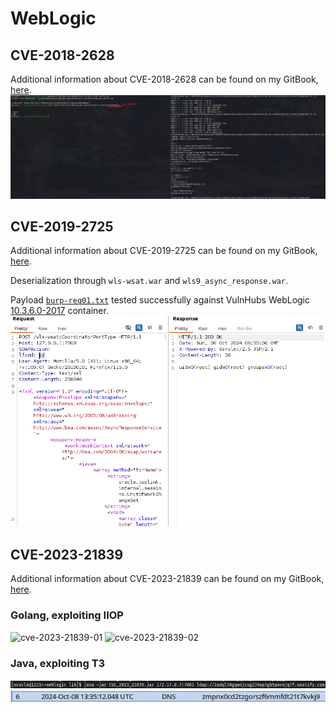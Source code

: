 # WebLogic
## CVE-2018-2628
Additional information about CVE-2018-2628 can be found on my GitBook, [here](https://0xpthree.gitbook.io/notes/exploits-pocs/oracle/weblogic-cve-2018-2628).
![cve-2018-2628](images/cve-2018-2628.png)


## CVE-2019-2725
Additional information about CVE-2019-2725 can be found on my GitBook, [here](https://0xpthree.gitbook.io/notes/exploits-pocs/oracle/weblogic-cve-2019-2729).

Deserialization through `wls-wsat.war` and `wls9_async_response.war`. 

Payload [`burp-req01.txt`](cve-2019-2725/burp-req01.txt) tested successfully against VulnHubs WebLogic [10.3.6.0-2017](https://hub.docker.com/layers/vulhub/weblogic/10.3.6.0-2017/images/sha256-275ec19477cfda389dc1c42158033e7e8c650dd4cba9f090ca0ba673902b73c9?context=explore) container.
![cve-2019-2725](cve-2019-2725/cve-2019-2725.png)

## CVE-2023-21839
Additional information about CVE-2023-21839 can be found on my GitBook, [here](https://0xpthree.gitbook.io/notes/exploits-pocs/oracle/weblogic-cve-2023-21839).

### Golang, exploiting IIOP
![cve-2023-21839-01](https://0xpthree.gitbook.io/~gitbook/image?url=https%3A%2F%2F2314265932-files.gitbook.io%2F%7E%2Ffiles%2Fv0%2Fb%2Fgitbook-x-prod.appspot.com%2Fo%2Fspaces%252FLZ9hPT4FtAP57VrTApYv%252Fuploads%252F0kpRyqL2LuPKr8mtAWdO%252Fimage.png%3Falt%3Dmedia%26token%3D5cf35eae-47f5-4411-837b-476295fb0ea9&width=768&dpr=1&quality=100&sign=ea3f31b7&sv=1)
![cve-2023-21839-02](https://0xpthree.gitbook.io/~gitbook/image?url=https%3A%2F%2F2314265932-files.gitbook.io%2F%7E%2Ffiles%2Fv0%2Fb%2Fgitbook-x-prod.appspot.com%2Fo%2Fspaces%252FLZ9hPT4FtAP57VrTApYv%252Fuploads%252F8IiPiKI4M047VeFlMEtn%252Fimage.png%3Falt%3Dmedia%26token%3De80538ed-f792-45e3-a75e-0e34fab96d8b&width=768&dpr=1&quality=100&sign=6ff0a792&sv=1)

### Java, exploiting T3
![cve-2023-21839_java01](images/cve-2023-21839_java01.png)
![cve-2023-21839_java02](images/cve-2023-21839_java02.png)

